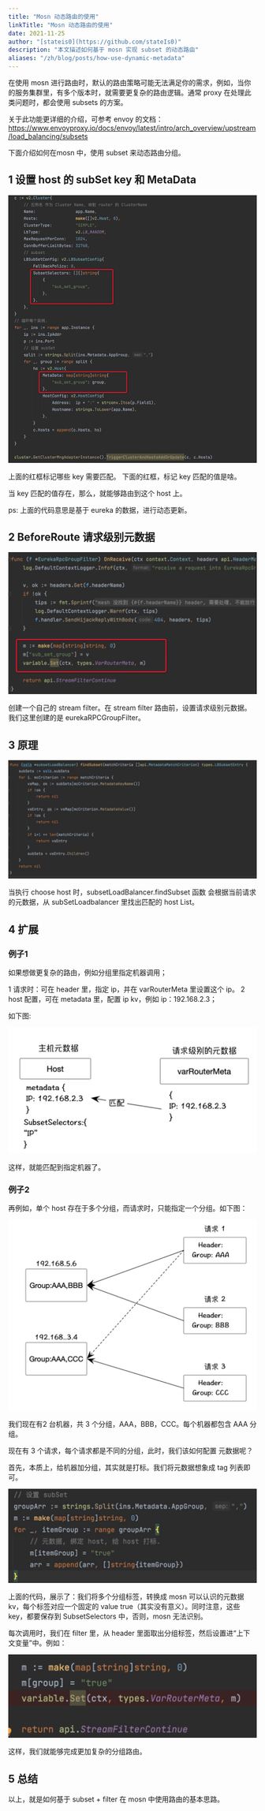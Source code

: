 ```yaml
---
title: "Mosn 动态路由的使用"
linkTitle: "Mosn 动态路由的使用"
date: 2021-11-25
author: "[stateis0](https://github.com/stateIs0)"
description: "本文描述如何基于 mosn 实现 subset 的动态路由"
aliases: "/zh/blog/posts/how-use-dynamic-metadata"
---
```


在使用 mosn 进行路由时，默认的路由策略可能无法满足你的需求，例如，当你的服务集群里，有多个版本时，就需要更复杂的路由逻辑。通常 proxy 在处理此类问题时，都会使用 subsets 的方案。

关于此功能更详细的介绍，可参考 envoy 的文档：https://www.envoyproxy.io/docs/envoy/latest/intro/arch_overview/upstream/load_balancing/subsets

下面介绍如何在mosn 中，使用 subset 来动态路由分组。

## 1 设置 host 的 subSet key 和  MetaData

![img](20211125103921.jpg)

上面的红框标记哪些 key 需要匹配。
下面的红框，标记 key 匹配的值是啥。

当 key 匹配的值存在，那么，就能够路由到这个 host 上。

ps: 上面的代码意思是基于 eureka 的数据，进行动态更新。

## 2 BeforeRoute 请求级别元数据

![img](20211125103943.jpg)

创建一个自己的 stream filter。在 stream filter 路由前，设置请求级别元数据。我们这里创建的是 eurekaRPCGroupFilter。

## 3 原理

![img](20211125103953.jpg)

当执行 choose host 时，subsetLoadBalancer.findSubset 函数  会根据当前请求的元数据，从 subSetLoadbalancer 里找出匹配的 host List。

## 4 扩展

### 例子1

如果想做更复杂的路由，例如分组里指定机器调用；

1 请求时：可在 header 里，指定 ip，并在 varRouterMeta 里设置这个 ip。
2 host 配置，可在 metadata 里，配置 ip kv，例如 ip：192.168.2.3；

如下图:

![img](20211125104007.jpg)

这样，就能匹配到指定机器了。

### 例子2
再例如，单个 host 存在于多个分组，而请求时，只能指定一个分组。如下图：

![img](20211125104018.jpg)

我们现在有2 台机器，共 3 个分组，AAA，BBB，CCC。每个机器都包含 AAA 分组。

现在有 3 个请求，每个请求都是不同的分组，此时，我们该如何配置 元数据呢？

首先，本质上，给机器加分组，其实就是打标。我们将元数据想象成 tag 列表即可。


![img](20211125104029.jpg)

上面的代码，展示了：我们将多个分组标签，转换成 mosn 可以认识的元数据kv，每个标签对应一个固定的 value true（其实没有意义）。同时注意，这些 key，都要保存到 SubsetSelectors 中，否则，mosn 无法识别。

每次调用时，我们在 filter 里，从 header 里面取出分组标签，然后设置进“上下文变量”中。例如：

![img](20211125104038.jpg)

这样，我们就能够完成更加复杂的分组路由。


## 5 总结

以上，就是如何基于 subset + filter 在 mosn 中使用路由的基本思路。